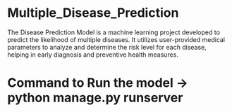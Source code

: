# Multiple_Disease_Prediction
The Disease Prediction Model is a machine learning project developed to predict the likelihood of multiple diseases. It utilizes user-provided medical parameters to analyze and determine the risk level for each disease, helping in early diagnosis and preventive health measures.
# Command to Run the model -> python manage.py runserver
